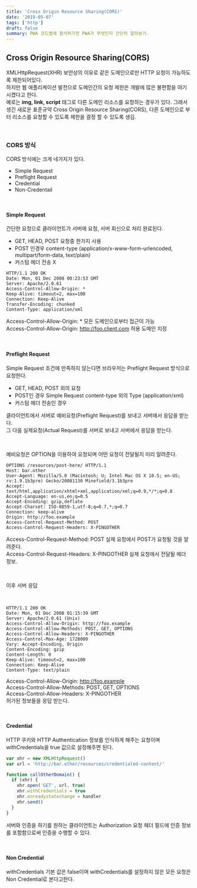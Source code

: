 ```yaml
---
title: 'Cross Origin Resource Sharing(CORS)'
date: '2019-05-07'
tags: ['http']
draft: false
summary: PWA 코드랩에 참석하기전 PWA가 무엇인지 간단히 알아보기.
---
```


## Cross Origin Resource Sharing(CORS)

XMLHttpRequest(XHR) 보안상의 이유로 같은 도메인으로만 HTTP 요청이 가능하도록 제한되어있다. <br />
하지만 웹 애플리케이션 발전으로 도메인간의 요청 제한은 개발에 많은 불편함을 야기 시켰다고 한다. <br />
예로는 **img, link, script** 태그로 다른 도메인 리소스를 요청하는 경우가 있다. 그래서 생긴 새로운 표준규약 Cross Origin Resource Sharing(CORS), 다른 도메인으로 부터 리소스를 요청할 수 있도록 제한을 결정 할 수 있도록 생김. <br />

<br />

### CORS 방식

CORS 방식에는 크게 네가지가 있다.

- Simple Request
- Preflight Request
- Credential
- Non-Credentail

<br />

#### Simple Request

간단한 요청으로 클라이언트가 서버에 요청, 서버 회신으로 처리 완료된다.

- GET, HEAD, POST 요청중 한가지 사용
- POST 인경우 content-type (application/x-www-form-urlencoded, multipart/form-data, text/plain)
- 커스텀 헤더 전송 X

```
HTTP/1.1 200 OK
Date: Mon, 01 Dec 2008 00:23:53 GMT
Server: Apache/2.0.61
Access-Control-Allow-Origin: *
Keep-Alive: timeout=2, max=100
Connection: Keep-Alive
Transfer-Encoding: chunked
Content-Type: application/xml
```

Access-Control-Allow-Origin: \* 모든 도메인으로부터 접근이 가능 <br />
Access-Control-Allow-Origin: http://foo.client.com 허용 도메인 지정 <br />

<br />

#### Preflight Request

Simple Request 조건에 만족하지 않는다면 브라우저는 Preflight Request 방식으로 요청한다.

- GET, HEAD, POST 외의 요청
- POST인 경우 Simple Request content-type 외의 Type (application/xml)
- 커스텀 헤더 전송인 경우

클라이언트에서 서버로 예비요청(Preflight Request)를 보내고 서버에서 응답을 받는다. <br />
그 다음 실제요청(Actual Request)를 서버로 보내고 서버에서 응답을 받는다. <br />

<br />

예비요청은 OPTION을 이용하여 요청되며 어떤 요청이 전달될지 미리 알려준다. <br />

```
OPTIONS /resources/post-here/ HTTP/1.1
Host: bar.other
User-Agent: Mozilla/5.0 (Macintosh; U; Intel Mac OS X 10.5; en-US; rv:1.9.1b3pre) Gecko/20081130 Minefield/3.1b3pre
Accept: text/html,application/xhtml+xml,application/xml;q=0.9,*/*;q=0.8
Accept-Language: en-us,en;q=0.5
Accept-Encoding: gzip,deflate
Accept-Charset: ISO-8859-1,utf-8;q=0.7,*;q=0.7
Connection: keep-alive
Origin: http://foo.example
Access-Control-Request-Method: POST
Access-Control-Request-Headers: X-PINGOTHER
```

Access-Control-Request-Method: POST 실제 요청에서 POST가 요청될 것을 알려준다. <br />
Access-Control-Request-Headers: X-PINGOTHER 실제 요청에서 전달될 헤더 정보. <br />

<br />

이후 서버 응답 <br />

<br />

```
HTTP/1.1 200 OK
Date: Mon, 01 Dec 2008 01:15:39 GMT
Server: Apache/2.0.61 (Unix)
Access-Control-Allow-Origin: http://foo.example
Access-Control-Allow-Methods: POST, GET, OPTIONS
Access-Control-Allow-Headers: X-PINGOTHER
Access-Control-Max-Age: 1728000
Vary: Accept-Encoding, Origin
Content-Encoding: gzip
Content-Length: 0
Keep-Alive: timeout=2, max=100
Connection: Keep-Alive
Content-Type: text/plain
```

Access-Control-Allow-Origin: http://foo.example <br />
Access-Control-Allow-Methods: POST, GET, OPTIONS <br />
Access-Control-Allow-Headers: X-PINGOTHER <br />
허가된 정보들을 응답 받는다. <br />

<br />

#### Credential

HTTP 쿠키와 HTTP Authentication 정보를 인식하게 해주는 요청이며 withCredentials을 true 값으로 설정해주면 된다.

```javascript
var xhr = new XMLHttpRequest()
var url = 'http://bar.other/resources/credentialed-content/'

function callOtherDomain() {
  if (xhr) {
    xhr.open('GET', url, true)
    xhr.withCredentials = true
    xhr.onreadystatechange = handler
    xhr.send()
  }
}
```

서버와 인증을 하기를 원하는 클라이언트는 Authorization 요청 헤더 필드에 인증 정보를 포함함으로써 인증을 수행할 수 있다. <br />

<br />

#### Non Credential

withCredentials 기본 값은 false이며 withCredentials를 설정하지 않은 모든 요청은 Non Credential로 본다고한다.

<br />

<br /><br /><br />

